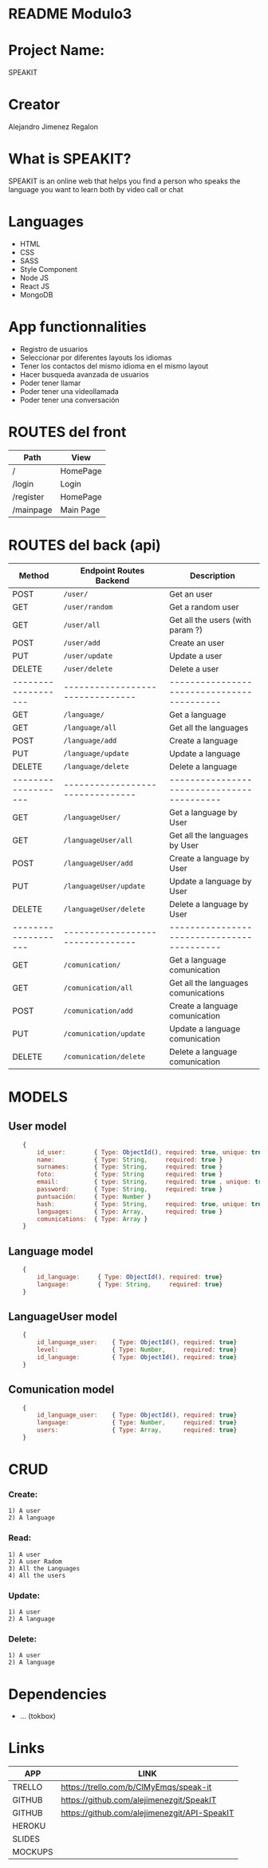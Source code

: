 # README Modulo3

# Project Name: 
SPEAKIT

# Creator 
Alejandro Jimenez Regalon 

#  What is SPEAKIT? 
SPEAKIT is an online web that helps you find a person who speaks the language you want to learn both by video call or chat

# Languages 
- HTML
- CSS
- SASS
- Style Component
- Node JS
- React JS
- MongoDB

# App functionnalities 
- Registro de usuarios
- Seleccionar por diferentes layouts los idiomas
- Tener los contactos del mismo idioma en el mismo layout
- Hacer busqueda avanzada de usuarios
- Poder tener llamar
- Poder tener una videollamada
- Poder tener una conversación


# ROUTES del front
|   Path          |   View  
|-----------------|---------------------
|   /             |   HomePage  
|   /login        |   Login    
|   /register     |   HomePage    
|   /mainpage     |   Main Page         



# ROUTES del back (api)
|  Method           |    Endpoint Routes Backend     |     Description                          |   
|-------------------|--------------------------------|------------------------------------------|
|    POST           |    `/user/`                    |     Get an user                          | 
|    GET            |    `/user/random`              |     Get a random user                    |
|    GET            |    `/user/all`                 |     Get all the users (with param ?)     |
|    POST           |    `/user/add`                 |     Create an user                       |
|    PUT            |    `/user/update`              |     Update a user                        | 
|    DELETE         |    `/user/delete `             |     Delete a user                        |
|-------------------|--------------------------------|------------------------------------------|
|    GET            |    `/language/`                |     Get a language                       |
|    GET            |    `/language/all`             |     Get all the languages                |
|    POST           |    `/language/add`             |     Create a language                    |
|    PUT            |    `/language/update`          |     Update a language                    |
|    DELETE         |    `/language/delete`          |     Delete a language                    |
|-------------------|--------------------------------|------------------------------------------|
|    GET            |    `/languageUser/`            |     Get a language by User               |
|    GET            |    `/languageUser/all`         |     Get all the languages by User        |
|    POST           |    `/languageUser/add`         |     Create a language by User            |
|    PUT            |    `/languageUser/update`      |     Update a language by User            |
|    DELETE         |    `/languageUser/delete`      |     Delete a language by User            |
|-------------------|--------------------------------|------------------------------------------|
|    GET            |    `/comunication/`            |     Get a language comunication          |
|    GET            |    `/comunication/all`         |     Get all the languages comunications  |
|    POST           |    `/comunication/add`         |     Create a language comunication       |
|    PUT            |    `/comunication/update`      |     Update a language comunication       |
|    DELETE         |    `/comunication/delete`      |     Delete a language comunication       |

# MODELS 
## User model
```javascript
    {
        id_user:        { Type: ObjectId(), required: true, unique: true}
        name:           { Type: String,     required: true }
        surnames:       { Type: String,     required: true }
        foto:           { Type: String      required: true }
        email:          { type: String,     required: true , unique: true}
        password:       { Type: String,     required: true }
        puntuación:     { Type: Number }
        hash:           { Type: String,     required: true, unique: true}
        languages:      { Type: Array,      required: true }
        comunications:  { Type: Array }
    }
```

## Language model
```javascript
    {
        id_language:     { Type: ObjectId(), required: true}
        language:        { Type: String,     required: true}
    }
```
## LanguageUser model
```javascript
    {
        id_language_user:    { Type: ObjectId(), required: true}
        level:               { Type: Number,     required: true}
        id_language:         { Type: ObjectId(), required: true}
    }
```
## Comunication model
```javascript
    {
        id_language_user:    { Type: ObjectId(), required: true}
        language:            { Type: Number,     required: true}                 // es objectid de language
        users:               { Type: Array,      required: true}                // Array de objectid de User
    }
```

#  CRUD 
### Create:
    1) A user
    2) A language

### Read: 
    1) A user
    2) A user Radom
    3) All the Languages
    4) All the users

### Update: 
    1) A user
    2) A language

### Delete: 
    1) A user
    2) A language




# Dependencies 
- ... (tokbox)


# Links 

|   APP         |  LINK    |  
|---------------|--------------|
|    TRELLO     |  https://trello.com/b/ClMyEmqs/speak-it           |           
|    GITHUB     |  https://github.com/alejimenezgit/SpeakIT         |  
|    GITHUB     |  https://github.com/alejimenezgit/API-SpeakIT     |              
|    HEROKU     |           |              
|    SLIDES     |           |              
|    MOCKUPS    |           |